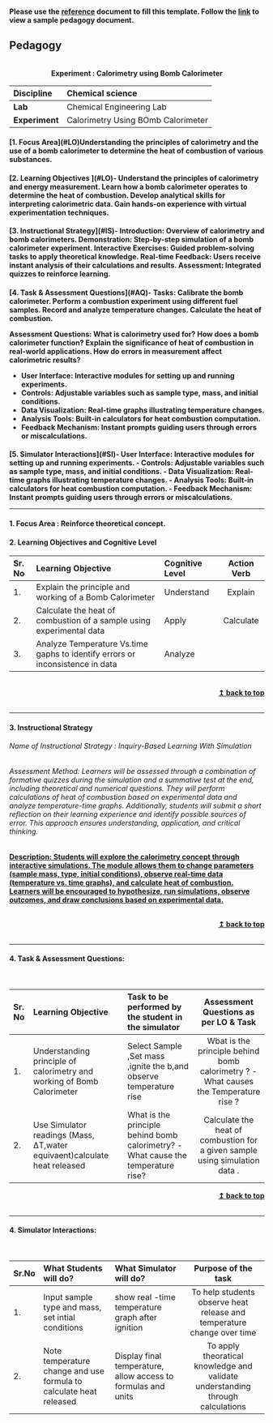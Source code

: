 #### Please use the [reference](https://github.com/virtual-labs/ph3-exp-dev-process/blob/main/pedagogy/README.org) document to fill this template.  Follow the [link](https://github.com/virtual-labs/ph3-exp-dev-process/tree/main/sample/pedagogy) to view a sample pedagogy document.

## Pedagogy
<p align="center">


<br>
<b> Experiment : Calorimetry using Bomb Calorimeter	 <a name="top"></a> <br>
</p>

<b>Discipline |  <b> Chemical science 
:--|:--|
<b> Lab | Chemical Engineering Lab<b> 
<b> Experiment|  Calorimetry Using BOmb Calorimeter

<h4> [1. Focus Area](#LO)Understanding the principles of calorimetry and the use of a bomb calorimeter to determine the heat of combustion of various substances.
<h4> [2. Learning Objectives ](#LO)- Understand the principles of calorimetry and energy measurement.
Learn how a bomb calorimeter operates to determine the heat of combustion.
 Develop analytical skills for interpreting calorimetric data.
Gain hands-on experience with virtual experimentation techniques.

<h4> [3. Instructional Strategy](#IS)- Introduction: Overview of calorimetry and bomb calorimeters.
Demonstration: Step-by-step simulation of a bomb calorimeter experiment.
Interactive Exercises: Guided problem-solving tasks to apply theoretical knowledge.
Real-time Feedback: Users receive instant analysis of their calculations and results.
Assessment: Integrated quizzes to reinforce learning.

<h4> [4. Task & Assessment Questions](#AQ)- Tasks:
Calibrate the bomb calorimeter.
Perform a combustion experiment using different fuel samples.
Record and analyze temperature changes.
 Calculate the heat of combustion.
    
Assessment Questions:
    What is calorimetry used for?
    How does a bomb calorimeter function?
    Explain the significance of heat of combustion in real-world applications.
    How do errors in measurement affect calorimetric results?

- User Interface: Interactive modules for setting up and running experiments.
- Controls: Adjustable variables such as sample type, mass, and initial conditions.
- Data Visualization: Real-time graphs illustrating temperature changes.
- Analysis Tools: Built-in calculators for heat combustion computation.
- Feedback Mechanism: Instant prompts guiding users through errors or miscalculations.

<h4> [5. Simulator Interactions](#SI)- User Interface: Interactive modules for setting up and running experiments.
- Controls: Adjustable variables such as sample type, mass, and initial conditions.
- Data Visualization: Real-time graphs illustrating temperature changes.
- Analysis Tools: Built-in calculators for heat combustion computation.
- Feedback Mechanism: Instant prompts guiding users through errors or miscalculations.
<hr>

<a name="LO"></a>
#### 1. Focus Area : Reinforce theoretical concept.

#### 2. Learning Objectives and Cognitive Level


Sr. No |	Learning Objective	| Cognitive Level | Action Verb
:--|:--|:--|:-:
1.| Explain the principle and working of a Bomb Calorimeter | Understand |Explain |  
2.|   Calculate the heat of combustion of a sample using experimental data  | Apply|Calculate    |   
3.|   Analyze Temperature Vs.time gaphs to identify errors or inconsistence in data  | Analyze    |   

<br/>
<div align="right">
    <b><a href="#top">↥ back to top</a></b>
</div>
<br/>
<hr>

<a name="IS"></a>
#### 3. Instructional Strategy
###### Name of Instructional Strategy  : Inquiry-Based Learning With Simulation 
###### Assessment Method:  Learners will be assessed through a combination of formative quizzes during the simulation and a summative test at the end, including theoretical and numerical questions. They will perform calculations of heat of combustion based on experimental data and analyze temperature-time graphs. Additionally, students will submit a short reflection on their learning experience and identify possible sources of error. This approach ensures understanding, application, and critical thinking. 

<u> <b>Description: </b>Students will explore the calorimetry concept through interactive simulations. The module allows them to change parameters (sample mass, type, initial conditions), observe real-time data (temperature vs. time graphs), and calculate heat of combustion. Learners will be encouraged to hypothesize, run simulations, observe outcomes, and draw conclusions based on experimental data.    </u>
<br>
    

<br/>
<div align="right">
    <b><a href="#top">↥ back to top</a></b>
</div>
<br/>
<hr>

<a name="AQ"></a>
#### 4. Task & Assessment Questions:

  
<br>

Sr. No |	Learning Objective	| Task to be performed by <br> the student  in the simulator | Assessment Questions as per LO & Task
:--|:--|:--|:-:
1.|   Understanding principle of calorimetry and working of Bomb Calorimeter   |   Select Sample ,Set mass ,ignite the b,and observe temperature rise | Wbat is the principle behind bomb calorimetry ? -What causes the Temperature rise ?
2.|   Use Simulator readings (Mass, ΔT,water equivaent)calculate heat released | What is the principle behind bomb calorimetry? -What cause the temperature rise?  | Calculate the heat of combustion for a given sample using simulation data .


<div align="right">
    <b><a href="#top">↥ back to top</a></b>
</div>
<br/>
<hr>

<a name="SI"></a>

#### 4. Simulator Interactions:
<br>

Sr.No | What Students will do? |	What Simulator will do?	| Purpose of the task
:--|:--|:--|:--:
1.|  Input sample type and mass, set intial conditions | show real -time temperature graph after ignition| To help students observe heat release and temperature change over time  |   
2.|  Note temperature change and use formula to calculate heat released| Display final temperature, allow access to formulas and units |To apply theoratical knowledge  and validate understanding through calculations|

